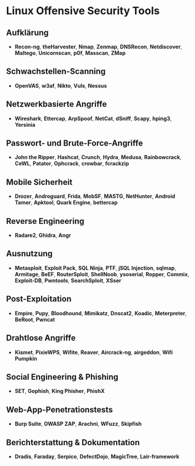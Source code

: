 # Linux Offensive Security Tools


## Aufklärung
- **Recon-ng**, **theHarvester**, **Nmap**, **Zenmap**, **DNSRecon**, **Netdiscover**, **Maltego**, **Unicornscan**, **p0f**, **Masscan**, **ZMap**

## Schwachstellen-Scanning
- **OpenVAS**, **w3af**, **Nikto**, **Vuls**, **Nessus**

## Netzwerkbasierte Angriffe
- **Wireshark**, **Ettercap**, **ArpSpoof**, **NetCat**, **dSniff**, **Scapy**, **hping3**, **Yersinia**

## Passwort- und Brute-Force-Angriffe
- **John the Ripper**, **Hashcat**, **Crunch**, **Hydra**, **Medusa**, **Rainbowcrack**, **CeWL**, **Patator**, **Ophcrack**, **crowbar**, **fcrackzip**

## Mobile Sicherheit
- **Drozer**, **Androguard**, **Frida**, **MobSF**, **MASTG**, **NetHunter**, **Android Tamer**, **Apktool**, **Quark Engine**, **bettercap**

## Reverse Engineering
- **Radare2**, **Ghidra**, **Angr**

## Ausnutzung
- **Metasploit**, **Exploit Pack**, **SQL Ninja**, **PTF**, **jSQL Injection**, **sqlmap**, **Armitage**, **BeEF**, **RouterSploit**, **ShellNoob**, **ysoserial**, **Ropper**, **Commix**, **Exploit-DB**, **Pwntools**, **SearchSploit**, **XSser**

## Post-Exploitation
- **Empire**, **Pupy**, **Bloodhound**, **Mimikatz**, **Dnscat2**, **Koadic**, **Meterpreter**, **BeRoot**, **Pwncat**

## Drahtlose Angriffe
- **Kismet**, **PixieWPS**, **Wifite**, **Reaver**, **Aircrack-ng**, **airgeddon**, **Wifi Pumpkin**

## Social Engineering & Phishing
- **SET**, **Gophish**, **King Phisher**, **PhishX**

## Web-App-Penetrationstests
- **Burp Suite**, **OWASP ZAP**, **Arachni**, **WFuzz**, **Skipfish**

## Berichterstattung & Dokumentation
- **Dradis**, **Faraday**, **Serpico**, **DefectDojo**, **MagicTree**, **Lair-framework**
